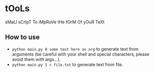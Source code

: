 # tOoLs
sMaLl sCrIpT To iMpRoVe tHe fOrM Of yOuR TeXt

## How to use

- ```python main.py 0 some text here as arg``` to generate text from arguments (be careful with your shell and special characters, please avoid them with args...).
- ```python main.py 1 < file.txt``` to generate text from file.
